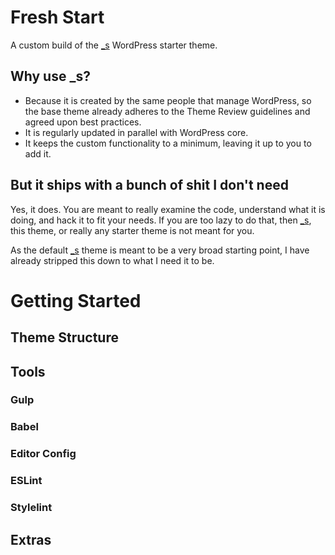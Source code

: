 # Fresh Start
A custom build of the [_s](https://github.com/automattic/_s) WordPress starter theme.

## Why use _s?
- Because it is created by the same people that manage WordPress, so the base theme already adheres to the Theme Review guidelines and agreed upon best practices.
- It is regularly updated in parallel with WordPress core.
- It keeps the custom functionality to a minimum, leaving it up to you to add it.

## But it ships with a bunch of shit I don't need
Yes, it does. You are meant to really examine the code, understand what it is doing, and hack it to fit your needs. If you are too lazy to do that, then [_s](https://github.com/automattic/_s), this theme, or really any starter theme is not meant for you.

As the default [_s](https://github.com/automattic/_s) theme is meant to be a very broad starting point, I have already stripped this down to what I need it to be.

# Getting Started
## Theme Structure
## Tools
### Gulp
### Babel
### Editor Config
### ESLint
### Stylelint
## Extras
